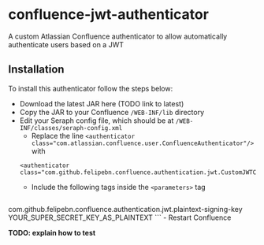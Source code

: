 # confluence-jwt-authenticator

A custom Atlassian Confluence authenticator to allow automatically authenticate users based on a JWT

## Installation

To install this authenticator follow the steps below:

- Download the latest JAR here (TODO link to latest)
- Copy the JAR to your Confluence `/WEB-INF/lib` directory
- Edit your Seraph config file, which should be at `/WEB-INF/classes/seraph-config.xml`
	- Replace the line `<authenticator class="com.atlassian.confluence.user.ConfluenceAuthenticator"/>` with 
	```
	<authenticator class="com.github.felipebn.confluence.authentication.jwt.CustomJWTConfluenceAuthenticator"/>
	```
	- Include the following tags inside the `<parameters>` tag
	```
<init-param>
	 	<param-name>com.github.felipebn.confluence.authentication.jwt.plaintext-signing-key</param-name>
	 	<param-value>YOUR_SUPER_SECRET_KEY_AS_PLAINTEXT</param-value>
	</init-param>
	```
- Restart Confluence

**TODO: explain how to test**
	

